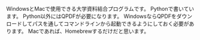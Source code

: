 WindowsとMacで使用できる大学資料結合プログラムです。
Pythonで書いています。
Python以外にはQPDFが必要になります。
WindowsならQPDFをダウンロードしてパスを通してコマンドラインから起動できるようにしておく必要があります。
Macであれば、Homebrewするだけだと思います。
